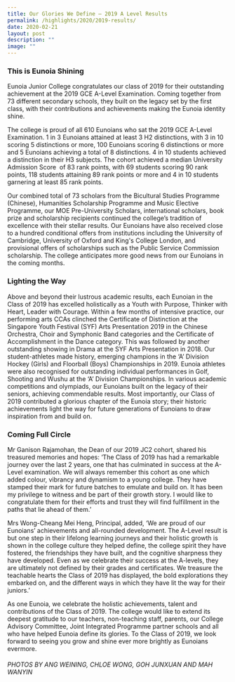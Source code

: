 ```yaml
---
title: Our Glories We Define – 2019 A Level Results
permalink: /highlights/2020/2019-results/
date: 2020-02-21
layout: post
description: ""
image: ""
---
```

### This is Eunoia Shining

Eunoia Junior College congratulates our class of 2019 for their outstanding achievement at the 2019 GCE A-Level Examination. Coming together from 73 different secondary schools, they built on the legacy set by the first class, with their contributions and achievements making the Eunoia identity shine.

The college is proud of all 610 Eunoians who sat the 2019 GCE A-Level Examination. 1 in 3 Eunoians attained at least 3 H2 distinctions, with 3 in 10 scoring 5 distinctions or more, 100 Eunoians scoring 6 distinctions or more and 5 Eunoians achieving a total of 8 distinctions. 4 in 10 students achieved a distinction in their H3 subjects. The cohort achieved a median University Admission Score  of 83 rank points, with 69 students scoring 90 rank points, 118 students attaining 89 rank points or more and 4 in 10 students garnering at least 85 rank points.

Our combined total of 73 scholars from the Bicultural Studies Programme (Chinese), Humanities Scholarship Programme and Music Elective Programme, our MOE Pre-University Scholars, international scholars, book prize and scholarship recipients continued the college’s tradition of excellence with their stellar results. Our Eunoians have also received close to a hundred conditional offers from institutions including the University of Cambridge, University of Oxford and King's College London, and provisional offers of scholarships such as the Public Service Commission scholarship. The college anticipates more good news from our Eunoians in the coming months.


### Lighting the Way

Above and beyond their lustrous academic results, each Eunoian in the Class of 2019 has excelled holistically as a Youth with Purpose, Thinker with Heart, Leader with Courage. Within a few months of intensive practice, our performing arts CCAs clinched the Certificate of Distinction at the Singapore Youth Festival (SYF) Arts Presentation 2019 in the Chinese Orchestra, Choir and Symphonic Band categories and the Certificate of Accomplishment in the Dance category. This was followed by another outstanding showing in Drama at the SYF Arts Presentation in 2018. Our student-athletes made history, emerging champions in the ‘A’ Division Hockey (Girls) and Floorball (Boys) Championships in 2019. Eunoia athletes were also recognised for outstanding individual performances in Golf, Shooting and Wushu at the ‘A’ Division Championships. In various academic competitions and olympiads, our Eunoians built on the legacy of their seniors, achieving commendable results. Most importantly, our Class of 2019 contributed a glorious chapter of the Eunoia story; their historic achievements light the way for future generations of Eunoians to draw inspiration from and build on.

### Coming Full Circle

Mr Ganison Rajamohan, the Dean of our 2019 JC2 cohort, shared his treasured memories and hopes: ‘The Class of 2019 has had a remarkable journey over the last 2 years, one that has culminated in success at the A-Level examination. We will always remember this cohort as one which added colour, vibrancy and dynamism to a young college. They have stamped their mark for future batches to emulate and build on. It has been my privilege to witness and be part of their growth story. I would like to congratulate them for their efforts and trust they will find fulfillment in the paths that lie ahead of them.’

Mrs Wong-Cheang Mei Heng, Principal, added, ‘We are proud of our Eunoians’ achievements and all-rounded development. The A-Level result is but one step in their lifelong learning journeys and their holistic growth is shown in the college culture they helped define, the college spirit they have fostered, the friendships they have built, and the cognitive sharpness they have developed. Even as we celebrate their success at the A-levels, they are ultimately not defined by their grades and certificates. We treasure the teachable hearts the Class of 2019 has displayed, the bold explorations they embarked on, and the different ways in which they have lit the way for their juniors.’

As one Eunoia, we celebrate the holistic achievements, talent and contributions of the Class of 2019. The college would like to extend its deepest gratitude to our teachers, non-teaching staff, parents, our College Advisory Committee, Joint Integrated Programme partner schools and all who have helped Eunoia define its glories. To the Class of 2019, we look forward to seeing you grow and shine ever more brightly as Eunoians evermore.

###### PHOTOS BY ANG WEINING, CHLOE WONG, GOH JUNXUAN AND MAH WANYIN